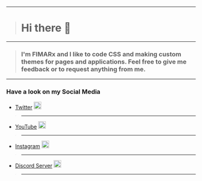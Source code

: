 _______________
> # Hi there 👋
_______________
> ### I'm FIMARx and I like to code CSS and making custom themes for pages and applications. Feel free to give me feedback or to request anything from me.
_______________
### Have a look on my **Social Media**

- [Twitter](http://gg.gg/FIMARxTWITTER) <img src="https://logos-world.net/wp-content/uploads/2020/04/Twitter-Logo.png" weight=20 height=20>
> ----
- [YouTube](http://gg.gg/FIMARxYouTube) <img src="https://i.pinimg.com/originals/de/1c/91/de1c91788be0d791135736995109272a.png" weight=20 height=20>
> ---
- [Instagram](http://gg.gg/FIMARxINSTAGRAM) <img src="https://assets.stickpng.com/images/580b57fcd9996e24bc43c521.png" weight=20 height=20>
> ----
- [Discord Server](http://gg.gg/FIMARxDISCORD) <img src="https://cdn4.iconfinder.com/data/icons/logos-and-brands/512/91_Discord_logo_logos-512.png" weight=20 height=20>
> ---

